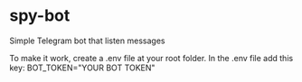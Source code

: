 # spy-bot

Simple Telegram bot that listen messages

To make it work, create a .env file at your root folder.
In the .env file add this key:
BOT_TOKEN="YOUR BOT TOKEN"
